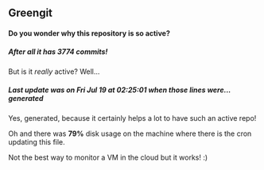## Greengit

#### Do you wonder why this repository is so active?

##### After all it has 3774 commits!

But is it *really* active? Well...

##### Last update was on Fri Jul 19 at 02:25:01 when those lines were... generated

Yes, generated, because it certainly helps a lot to have such an active repo!

Oh and there was **79%** disk usage on the machine
where there is the cron updating this file.

Not the best way to monitor a VM in the cloud but it works! :)

